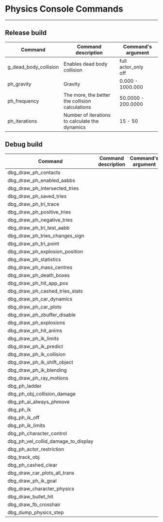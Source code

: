 # Physics Console Commands

___

## Release build

| Command | Command description | Command's argument |
|---|---|---|
| g_dead_body_collision | Enables dead body collision | full<br> actor_only<br> off |
| ph_gravity | Gravity | 0.000 - 1000.000 |
| ph_frequency | The more, the better the collision calculations | 50.0000 - 200.0000 |
| ph_iterations | Number of iterations to calculate the dynamics | 15 - 50 |

## Debug build

| Command | Command description | Command's argument |
|---|---|---|
| dbg_draw_ph_contacts |  |  |
| dbg_draw_ph_enabled_aabbs |  |  |
| dbg_draw_ph_intersected_tries |  |  |
| dbg_draw_ph_saved_tries |  |  |
| dbg_draw_ph_tri_trace |  |  |
| dbg_draw_ph_positive_tries |  |  |
| dbg_draw_ph_negative_tries |  |  |
| dbg_draw_ph_tri_test_aabb |  |  |
| dbg_draw_ph_tries_changes_sign |  |  |
| dbg_draw_ph_tri_point |  |  |
| dbg_draw_ph_explosion_position |  |  |
| dbg_draw_ph_statistics |  |  |
| dbg_draw_ph_mass_centres |  |  |
| dbg_draw_ph_death_boxes |  |  |
| dbg_draw_ph_hit_app_pos |  |  |
| dbg_draw_ph_cashed_tries_stats |  |  |
| dbg_draw_ph_car_dynamics |  |  |
| dbg_draw_ph_car_plots |  |  |
| dbg_draw_ph_zbuffer_disable |  |  |
| dbg_draw_ph_explosions |  |  |
| dbg_draw_ph_hit_anims |  |  |
| dbg_draw_ph_ik_limits |  |  |
| dbg_draw_ph_ik_predict |  |  |
| dbg_draw_ph_ik_collision |  |  |
| dbg_draw_ph_ik_shift_object |  |  |
| dbg_draw_ph_ik_blending |  |  |
| dbg_draw_ph_ray_motions |  |  |
| dbg_ph_ladder |  |  |
| dbg_ph_obj_collision_damage |  |  |
| dbg_ph_ai_always_phmove |  |  |
| dbg_ph_ik |  |  |
| dbg_ph_ik_off |  |  |
| dbg_ph_ik_limits |  |  |
| dbg_ph_character_control |  |  |
| dbg_ph_vel_collid_damage_to_display |  |  |
| dbg_ph_actor_restriction |  |  |
| dbg_track_obj |  |  |
| dbg_ph_cashed_clear |  |  |
| dbg_draw_car_plots_all_trans |  |  |
| dbg_draw_ph_ik_goal |  |  |
| dbg_draw_character_physics |  |  |
| dbg_draw_bullet_hit |  |  |
| dbg_draw_fb_crosshair |  |  |
| dbg_dump_physics_step |  |  |
